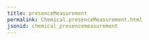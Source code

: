 ```yaml
---
title: presenceMeasurement
permalink: Chemical.presenceMeasurement.html
jsonid: chemical_presencemeasurement
---
```

